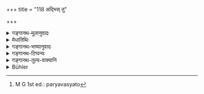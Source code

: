 +++
title = "118 अद्भिस् तु"

+++

<details><summary>गङ्गानथ-मूलानुवादः</summary>

Of grains and cloth, in large quantities, there is sprinkling with water; and in small quantities, their purification has been ordained to be secured by means of washing with water.—(117).
</details>

<details><summary>मेधातिथिः</summary>

बहुत्वं धान्यानां द्रोणाधिक्ये स्मर्यते । <u>अन्ये</u> तु पुरुषापेक्षया देशकालापेक्षया च वर्णयन्ति । कस्यचिद् दुर्गतस्य कुडवार्धम् अपि बहु भवति । तथा कस्यांचिद् अवस्थायां वर्धितकोशो बहुताम् एति । तथाह बौधायनः- 

- देशं कालं तथात्मानं द्रव्यं द्रव्यप्रयोजनम् । 

- उपपत्तिम् अवस्थां तु ज्ञात्वा शुद्धिं प्रयोजयेत् ॥ (ब्ध् १.८.५३) 

एवं वासःस्व् अपि केचिद् आहुः- "त्रिभ्य ऊर्ध्वं बहूनि" । यद्य् अपि त्रिप्रभृतिषु बहुत्वम्, यतः "**अल्पानाम्**" इति बहुवचनं श्रुतम्, अतस् त्रिपर्यन्तान्य् अल्पानि । 

- **अद्भिर्** इत्य् उपलक्षणम् । तेन यस्य वाससो येनैव दोषसंसर्गो व्यपैति तद् अपि द्रष्टव्यम् । तच् च प्राग् दर्शितम् । प्रोक्षणसंबन्धो ऽब्ग्रहणनियमार्थः । उदकेनैव प्रोक्षणं कर्तव्यम् । एतेनैव च भेदेन द्विःपाठः । 

- एतच् च महत्य् उपघाते शवपुरीषचाण्डालादिस्पर्शे । अन्यथा <u>त्व् अल्पानाम्</u> इति प्रोक्षणम् एव । 

- यदि प्रक्षालितस्यापि[^२५१] लेपादि वाससो नापैति तदा तन्मात्रच्छेदनम् "उत्सर्गो वा" (ग्ध् १.३४) इति गौतमेनोक्तम् ॥ ५.११७ ॥


[^२५१]:
     M G 1st ed.: paryavasyato
</details>

<details><summary>गङ्गानथ-भाष्यानुवादः</summary>

Grains are declared as to be regarded to be ‘in large quantities’ when they are more than one ‘*droṇa*’ in weight (about thirty-two seers). Others hold that they are to be regarded as ‘much’ in relation to particular men and to particular time and place; *e.g*., for one who is in a poor condition, even a ‘*kudava*’ (a quarter seer) may be ‘much’; similarly under certain conditions, grain is regarded as ‘much’, only when there is a large accumulation. Says Baudhāyana (*Dharmasūtra* 1.5.47)—‘One shall employ the method of purification after having duly considered the place, time, the man himself, the substance, the use to which ft is going to be put, its origin and condition.’

Some people would apply the same rule to *cloth* also.

Though things have been declared to be ‘many’ when they are three and more, yet, since the text has used the *plural* number in the term ‘*alpānām*’, ‘*those in s* *mall* *quantities*’, we take it that upto (and including three), they are to be regarded as of ‘small quantity’.

‘*With water*’ (in the second time)—This is purely illustra tive; hence the doth is to be washed with that liquid which may be able to remove the contamination that has defiled it. This has been already explained before. The term ‘*sprinkling*’ has been used for the purpose of emphasising the use of water, the sense being that‘the sprinkling is to be done with *water* only.’ It is on account of this difference that the term ‘*with water*’ has been used twice.

If even by washing the stain in the cloth does not go, then that much of it should be cut off, or the whole should be cut off,—as laid down by Gautama (1-33).—(117).
</details>

<details><summary>गङ्गानथ-टिप्पन्यः</summary>

(Verse 118 of others.)

This verse is quoted in *Mitākṣarā* (on 1.184), which adds that when a lager portion of the heap is defiled, then the whole lot should be washed; while if a smaller portion only is defiled, then that small quantity should be washed;—in *Madanapārijāta* (p. 453), which adds that what is indicated by ‘*bahūnām*’ ‘large quantities’, is that quantity which is more than what can be carried by one man;—in *Parāśaramādhava* (Prāyaścitta, p. 136);—in *Smṛtitattva* (II, p. 297);—in *Hemādri* (Śrāddha, p. 805);—in *Nṛsiṃhaprasāda* (Śrāddha, p. 166);—in
*Śuddhikaumudī* (p. 310);—and in *Smṛtisāroddhāra*, (p. 248), which
notes that ‘*bahutva*’, ‘largeness of quantity’, is to be determined by the consideration of what can be carried by one or more men.
</details>

<details><summary>गङ्गानथ-तुल्य-वाक्यानि</summary>

*Parāśara* (7.28-29).—(Same as Manu.)

*Gautama* (1.29).—(See under 15.)

*Baudhāyana* (1.8.42).—‘Cotton cloth is cleansed by earth.’

*Baudhāyana*—(1.13.11).—‘Clothes defiled by urine, ordure, blood, semen
and the like shall be cleansed with earth, water and the like.’

*Baudhāyana* (1.14.11, 12).—‘If unhusked rice has been defiled, it must
he washed and dried;—hut a large quantity should he sprinkled with water.’

*Vaśiṣṭha* (3.49).—‘...cloth made of yarns should be washed.’

*Viṣṇu* (23.13, 14, 18).—‘A large quantity of anything is cleansed by
sprinkling water;—so also grain, skins, ropes, woven cloth, things made of bamboo, thread, cotton and clothes—when there are large quantities of them; when in small quantities these are cleansed by washing.’

*Yājñavalkya* (1.184).—(See under 116.)
</details>

<details><summary>Bühler</summary>

118	The manner of purifying large quantities of grain and of cloth is to sprinkle them with water; but the purification of small quantities is prescribed (to take place) by washing them.
</details>
